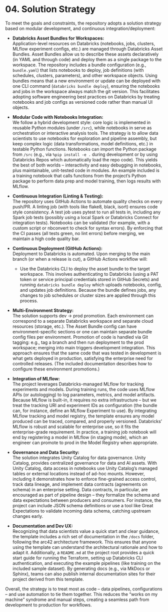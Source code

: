 # 04. Solution Strategy

To meet the goals and constraints, the repository adopts a solution strategy based on modular development, and continuous integration/deployment:

- **Databricks Asset Bundles for Workspaces:**  
  Application-level resources on Databricks (notebooks, jobs, clusters, MLflow experiment configs, etc.) are managed through Databricks Asset Bundles. Asset Bundles allow us to describe these assets declaratively (in YAML and through code) and deploy them as a single package to the workspace. The repository includes a bundle configuration (e.g., `bundle.yaml`) that lists notebooks to deploy, job definitions (with schedules, clusters, parameters), and other workspace objects. Using bundles means that a new environment or update can be deployed with one CLI command (`databricks bundle deploy`), ensuring the notebooks and jobs in the workspace always match the git version. This facilitates adopting software engineering best practices on Databricks by treating notebooks and job configs as versioned code rather than manual UI objects.

- **Modular Code with Notebooks Integration:**  
  We follow a hybrid development style: core logic is implemented in reusable Python modules (under `/src`), while notebooks in serve as orchestration or interactive analysis tools. The strategy is to allow data scientists to use notebooks for exploration and pipeline assembly, but keep complex logic (data transformations, model definitions, etc.) in testable Python functions. Notebooks can import the Python package from `/src` (e.g., via `%pip install -e .` during development or by using Databricks Repos which automatically load the repo code). This yields the best of both worlds – interactivity and easy debugging in notebooks, plus maintainable, unit-tested code in modules. An example included is a training notebook that calls functions from the project’s Python package to perform data prep and model training, then logs results with MLflow.

- **Continuous Integration (Linting & Testing):**  
  The repository uses GitHub Actions to automate quality checks on every push/PR. A linting job (with tools like flake8, black, isort) ensures code style consistency. A test job uses pytest to run all tests in, including any Spark job tests (possibly using a local Spark or Databricks Connect for integration tests). Notebooks can be validated (for example, with a custom script or nbconvert to check for syntax errors). By enforcing that the CI passes (all tests green, no lint errors) before merging, we maintain a high code quality bar.

- **Continuous Deployment (GitHub Actions):**  
  Deployment to Databricks is automated. Upon merging to the main branch (or when a release is cut), a GitHub Actions workflow will:
  - Use the Databricks CLI to deploy the asset bundle to the target workspace. This involves authenticating to Databricks (using a PAT token or service principal credentials stored in GitHub Secrets) and running `databricks bundle deploy` which uploads notebooks, config, and updates job definitions. Because the bundle defines jobs, any changes to job schedules or cluster sizes are applied through this process.

- **Multi-Environment Strategy:**  
  The solution supports dev → prod promotion. Each environment can correspond to a separate Databricks workspace and separate cloud resources (storage, etc.). The Asset Bundle config can have environment-specific sections or one can maintain separate bundle config files per environment. Promotion of code is handled via Git tagging: e.g., tag a branch and then run deployment to the prod workspace; merging into main triggers development integration. This approach ensures that the same code that was tested in development is what gets deployed in production, satisfying the enterprise need for controlled releases. (The included documentation describes how to configure these environment promotions.)

- **Integration of MLflow:**  
  The project leverages Databricks-managed MLflow for tracking experiments and models. During training runs, the code uses MLflow APIs (or autologging) to log parameters, metrics, and model artifacts. Because MLflow is built-in, it requires no extra infrastructure – but we treat the tracking URI and experiment IDs as configuration (the bundle can, for instance, define an MLflow Experiment to use). By integrating MLflow tracking and model registry, the template ensures any model produced can be traced, compared, and properly versioned. Databricks’ MLflow is robust and scalable for enterprise use, so it fits the enterprise-grade requirement. In practice, a training job notebook will end by registering a model in MLflow (in staging mode), which an engineer can promote to prod in the Model Registry when appropriate.

- **Governance and Data Security:**  
  The solution integrates Unity Catalog for data governance. Unity Catalog, provides centralized governance for data and AI assets. With Unity Catalog, data access in notebooks use Unity Catalog’s managed tables or external locations instead of ad-hoc mounts. However, including it demonstrates how to enforce fine-grained access control, track data lineage, and implement data contracts (agreements on schema) in an enterprise setting. Data contracts, in particular, are encouraged as part of pipeline design – they formalize the schema and data expectations between producers and consumers. For instance, the project can include JSON schema definitions or use a tool like Great Expectations to validate incoming data schema, catching upstream changes early.

- **Documentation and Dev UX:**  
  Recognizing that data scientists value a quick start and clear guidance, the template includes a rich set of documentation in the `/docs` folder, following the arc42 architecture framework. This ensures that anyone using the template can understand the architectural rationale and how to adapt it. Additionally, a `README.md` at the project root provides a quick start guide for running the Terraform, setting up Databricks CLI authentication, and executing the example pipelines (like training on the included sample dataset). By generating docs (e.g., via MkDocs or Sphinx), teams can also publish internal documentation sites for their project derived from this template.

Overall, the strategy is to treat most as code – data pipelines, configurations – and use automation to tie them together. This reduces the “works on my machine” syndrome and manual steps, creating a seamless path from development to production for workflows.